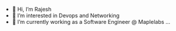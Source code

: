 - 👋 Hi, I’m Rajesh
- 👀 I’m interested in Devops and Networking
- 🌱 I’m currently working as a Software Engineer @ Maplelabs ...
